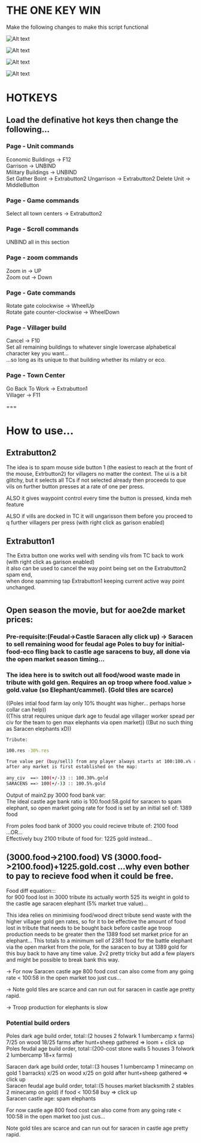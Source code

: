 # THE ONE KEY WIN

Make the following changes to make this script functional

![Alt text](image.png)  
  
![Alt text](image-1.png)  
  
![Alt text](image-2.png)  
  
![Alt text](image-3.png)  
  
  
# HOTKEYS  
## Load the definative hot keys then change the following...  
  
### Page - Unit commands  
Economic Buildings -> F12  
Garrison -> UNBIND  
Military Buildings -> UNBIND  
Set Gather Boint -> Extrabutton2 
Ungarrison -> Extrabutton2 
Delete Unit -> MiddleButton
  
### Page - Game commands  
Select all town centers -> Extrabutton2  
  
### Page - Scroll commands  
UNBIND all in this section  
  
### Page - zoom commands  
Zoom in -> UP  
Zoom out -> Down  
  
### Page - Gate commands  
Rotate gate colockwise -> WheelUp  
Rotate gate counter-clockwise -> WheelDown  
  
### Page - Villager build  
Cancel -> F10  
Set all remaining buildings to whatever single lowercase alphabetical character key you want...  
...so long as its unique to that building whether its milatry or eco.  

### Page - Town Center  
Go Back To Work -> Extrabutton1  
Villager -> F11  

===

# How to use...
## Extrabutton2  
The idea is to spam mouse side button 1 (the easiest to reach at the front of the mouse, Extrbutton2) for villagers no matter the context.
The ui is a bit glitchy, but it selects all TCs if not selected already then proceeds to que vils on further button presses at a rate of one per press.  
  
ALSO it gives waypoint control every time the button is pressed, kinda meh feature    
  
ALSO if vills are docked in TC it will ungarisson them before you proceed to q further villagers per press (with right click as garison enabled)
  
## Extrabutton1  
The Extra button one works well with sending vils from TC back to work (with right click as garison enabled)  
it also can be used to cancel the way point being set on the Extrabutton2 spam end,  
when done spamming tap Extrabutton1 keeping current active way point unchanged.  

  #  
  #  

## Open season the movie, but for aoe2de market prices:  
### Pre-requisite:(Feudal->Castle Saracen ally click up) -> Saracen to sell remaining wood for feudal age Poles to buy for initial-food-eco fling back to castle age saracens to buy, all done via the open market season timing...  
### The idea here is to switch out all food/wood waste made in tribute with gold gen. Requires an op troop where food.value > gold.value (so Elephant/cammel). (Gold tiles are scarce)               
((Poles intial food farm lay only 10% thought was higher... perhaps horse collar can help))    
((This strat requires unique dark age to feudal age villager worker spead per civ for the team to gen max elephants via open market)) ((But no such thing as Saracen elephants xD))  
``` Bash  
Tribute:

100.res -30%.res
```  
``` Bash
True value per (buy/sell) from any player always starts at 100:100.x% ratio
after any market is first established on the map:
  
any_civ  ==> 100(+/-)3 :: 100.30%.gold     
SARACENS ==> 100(+/-)3 :: 100.5%.gold  
```  
Output of main2.py 3000 food bank var:    
The ideal castle age bank ratio is 100.food:58.gold for saracen to spam elephant, so open market going rate for food is set by an initial sell of: 1389 food    
  
From poles food bank of 3000 you could recieve tribute of: 2100 food  
...OR...  
Effectively buy 2100 tribute of food for: 1225 gold instead... 
## (3000.food->2100.food) VS (3000.food->2100.food)+1225.gold.cost  ...why even bother to pay to recieve food when it could be free.      
Food diff equation:::  
for 900 food lost in 3000 tribute its actually worth 525 its weight in gold to the castle age saracen elephant (5% market true value)...   
  
This idea relies on minimising food/wood direct tribute send waste with the higher villager gold gen rates, so for it to be effective the amount of food lost in tribute that needs to be bought back before castle age troop production needs to be greater then the 1389 food set market price for an elephant... This totals to a minimum sell of 2381 food for the battle elephant via the open market from the pole, for the saracen to buy at 1389 gold for this buy back to have any time value. 2v2 pretty tricky but add a few players and might be possible to break bank this way.             
   
-> For now Saracen castle age 800 food cost can also come from any going rate < 100:58 in the open market too just cus...    
  
-> Note gold tiles are scarce and can run out for saracen in castle age pretty rapid.  
  
-> Troop production for elephants is slow  
  
### Potential build orders  
Poles dark age build order, total::(2 houses 2 folwark 1 lumbercamp x farms) 7/25 on wood 18/25 farms after hunt+sheep   gathered => loom + click up  
Poles feudal age build order, total::(200-cost stone walls 5 houses 3 folwork 2 lumbercamp 18+x farms)     
  
Saracen dark age build order, total::(3 houses 1 lumbercamp 1 minecamp on gold 1 barracks) x/25 on wood x/25 on gold after hunt+sheep gathered => click up  
Saracen feudal age build order, total::(5 houses market blacksmith 2 stables 2 minecamp on gold) if food < 100:58 buy => click up   
Saracen castle age: spam elephants  

For now castle age 800 food cost can also come from any going rate < 100:58 in the open market too just cus...    
  
Note gold tiles are scarce and can run out for saracen in castle age pretty rapid.


  
